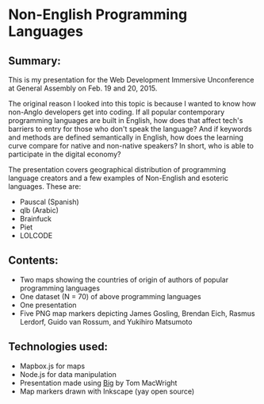 # Non-English Programming Languages

## Summary:
This is my presentation for the Web Development Immersive Unconference at General Assembly on Feb. 19 and 20, 2015.

The original reason I looked into this topic is because I wanted to know how non-Anglo developers get into coding. If all popular contemporary programming languages are built in English, how does that affect tech's barriers to entry for those who don't speak the language? And if keywords and methods are defined semantically in English, how does the learning curve compare for native and non-native speakers? In short, who is able to participate in the digital economy?

The presentation covers geographical distribution of programming language creators and a few examples of Non-English and esoteric languages. These are: 
+ Pauscal (Spanish)
+ qlb (Arabic)
+ Brainfuck
+ Piet
+ LOLCODE

## Contents:
+ Two maps showing the countries of origin of authors of popular programming languages
+ One dataset (N = 70) of above programming languages
+ One presentation
+ Five PNG map markers depicting James Gosling, Brendan Eich, Rasmus Lerdorf, Guido van Rossum, and Yukihiro Matsumoto

## Technologies used:
+ Mapbox.js for maps
+ Node.js for data manipulation
+ Presentation made using [Big](https://github.com/tmcw/big) by Tom MacWright
+ Map markers drawn with Inkscape (yay open source)
